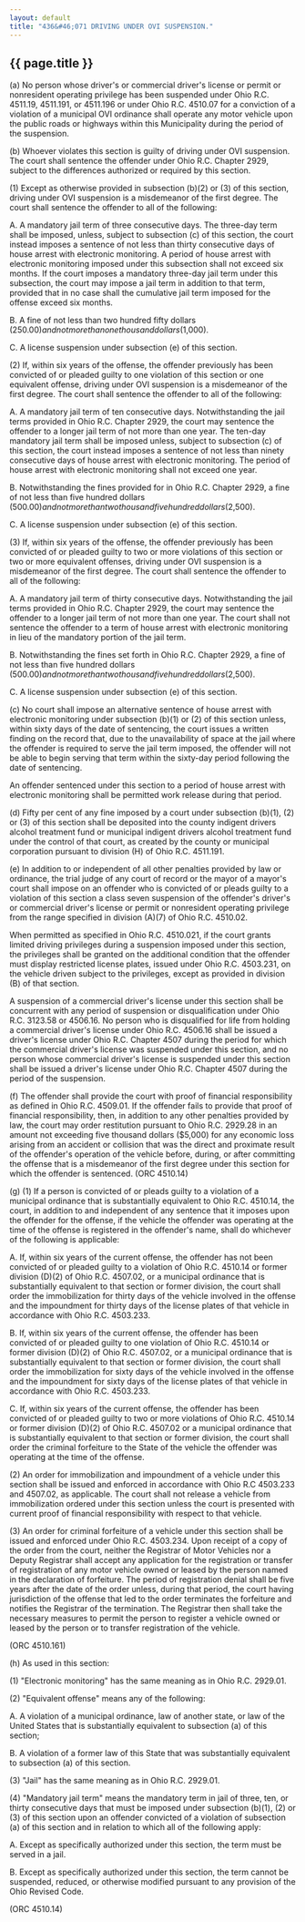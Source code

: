 ```yaml
---
layout: default
title: "436&#46;071 DRIVING UNDER OVI SUSPENSION."
---
```


{{ page.title }}
----------------

(a) No person whose driver's or commercial driver's license or permit or nonresident operating privilege has been suspended under Ohio R.C. 4511.19, 4511.191, or 4511.196 or under Ohio R.C. 4510.07 for a conviction of a violation of a municipal OVI ordinance shall operate any motor vehicle upon the public roads or highways within this Municipality during the period of the suspension.

(b) Whoever violates this section is guilty of driving under OVI suspension. The court shall sentence the offender under Ohio R.C. Chapter 2929, subject to the differences authorized or required by this section.

(1) Except as otherwise provided in subsection (b)(2) or (3) of this section, driving under OVI suspension is a misdemeanor of the first degree. The court shall sentence the offender to all of the following:

  A. A mandatory jail term of three consecutive days. The three-day term shall be imposed, unless, subject to subsection (c) of this section, the court instead imposes a sentence of not less than thirty consecutive days of house arrest with electronic monitoring. A period of house arrest with electronic monitoring imposed under this subsection shall not exceed six months. If the court imposes a mandatory three-day jail term under this subsection, the court may impose a jail term in addition to that term, provided that in no case shall the cumulative jail term imposed for the offense exceed six months.

  B. A fine of not less than two hundred fifty dollars ($250.00) and not more than one thousand dollars ($1,000).

  C. A license suspension under subsection (e) of this section.

(2) If, within six years of the offense, the offender previously has been convicted of or pleaded guilty to one violation of this section or one equivalent offense, driving under OVI suspension is a misdemeanor of the first degree. The court shall sentence the offender to all of the following:

  A. A mandatory jail term of ten consecutive days. Notwithstanding the jail terms provided in Ohio R.C. Chapter 2929, the court may sentence the offender to a longer jail term of not more than one year. The ten-day mandatory jail term shall be imposed unless, subject to subsection (c) of this section, the court instead imposes a sentence of not less than ninety consecutive days of house arrest with electronic monitoring. The period of house arrest with electronic monitoring shall not exceed one year.

  B. Notwithstanding the fines provided for in Ohio R.C. Chapter 2929, a fine of not less than five hundred dollars ($500.00) and not more than two thousand five hundred dollars ($2,500).

  C. A license suspension under subsection (e) of this section.

(3) If, within six years of the offense, the offender previously has been convicted of or pleaded guilty to two or more violations of this section or two or more equivalent offenses, driving under OVI suspension is a misdemeanor of the first degree. The court shall sentence the offender to all of the following:

  A. A mandatory jail term of thirty consecutive days. Notwithstanding the jail terms provided in Ohio R.C. Chapter 2929, the court may sentence the offender to a longer jail term of not more than one year. The court shall not sentence the offender to a term of house arrest with electronic monitoring in lieu of the mandatory portion of the jail term.

  B. Notwithstanding the fines set forth in Ohio R.C. Chapter 2929, a fine of not less than five hundred dollars ($500.00) and not more than two thousand five hundred dollars ($2,500).

  C. A license suspension under subsection (e) of this section.

(c) No court shall impose an alternative sentence of house arrest with electronic monitoring under subsection (b)(1) or (2) of this section unless, within sixty days of the date of sentencing, the court issues a written finding on the record that, due to the unavailability of space at the jail where the offender is required to serve the jail term imposed, the offender will not be able to begin serving that term within the sixty-day period following the date of sentencing.

An offender sentenced under this section to a period of house arrest with electronic monitoring shall be permitted work release during that period.

(d) Fifty per cent of any fine imposed by a court under subsection (b)(1), (2) or (3) of this section shall be deposited into the county indigent drivers alcohol treatment fund or municipal indigent drivers alcohol treatment fund under the control of that court, as created by the county or municipal corporation pursuant to division (H) of Ohio R.C. 4511.191.

(e) In addition to or independent of all other penalties provided by law or ordinance, the trial judge of any court of record or the mayor of a mayor's court shall impose on an offender who is convicted of or pleads guilty to a violation of this section a class seven suspension of the offender's driver's or commercial driver's license or permit or nonresident operating privilege from the range specified in division (A)(7) of Ohio R.C. 4510.02.

When permitted as specified in Ohio R.C. 4510.021, if the court grants limited driving privileges during a suspension imposed under this section, the privileges shall be granted on the additional condition that the offender must display restricted license plates, issued under Ohio R.C. 4503.231, on the vehicle driven subject to the privileges, except as provided in division (B) of that section.

A suspension of a commercial driver's license under this section shall be concurrent with any period of suspension or disqualification under Ohio R.C. 3123.58 or 4506.16. No person who is disqualified for life from holding a commercial driver's license under Ohio R.C. 4506.16 shall be issued a driver's license under Ohio R.C. Chapter 4507 during the period for which the commercial driver's license was suspended under this section, and no person whose commercial driver's license is suspended under this section shall be issued a driver's license under Ohio R.C. Chapter 4507 during the period of the suspension. 

(f) The offender shall provide the court with proof of financial responsibility as defined in Ohio R.C. 4509.01. If the offender fails to provide that proof of financial responsibility, then, in addition to any other penalties provided by law, the court may order restitution pursuant to Ohio R.C. 2929.28 in an amount not exceeding five thousand dollars ($5,000) for any economic loss arising from an accident or collision that was the direct and proximate result of the offender's operation of the vehicle before, during, or after committing the offense that is a misdemeanor of the first degree under this section for which the offender is sentenced. (ORC 4510.14)

(g) (1) If a person is convicted of or pleads guilty to a violation of a municipal ordinance that is substantially equivalent to Ohio R.C. 4510.14, the court, in addition to and independent of any sentence that it imposes upon the offender for the offense, if the vehicle the offender was operating at the time of the offense is registered in the offender's name, shall do whichever of the following is applicable:

  A. If, within six years of the current offense, the offender has not been convicted of or pleaded guilty to a violation of Ohio R.C. 4510.14 or former division (D)(2) of Ohio R.C. 4507.02, or a municipal ordinance that is substantially equivalent to that section or former division, the court shall order the immobilization for thirty days of the vehicle involved in the offense and the impoundment for thirty days of the license plates of that vehicle in accordance with Ohio R.C. 4503.233.

  B. If, within six years of the current offense, the offender has been convicted of or pleaded guilty to one violation of Ohio R.C. 4510.14 or former division (D)(2) of Ohio R.C. 4507.02, or a municipal ordinance that is substantially equivalent to that section or former division, the court shall order the immobilization for sixty days of the vehicle involved in the offense and the impoundment for sixty days of the license plates of that vehicle in accordance with Ohio R.C. 4503.233.

  C. If, within six years of the current offense, the offender has been convicted of or pleaded guilty to two or more violations of Ohio R.C. 4510.14 or former division (D)(2) of Ohio R.C. 4507.02 or a municipal ordinance that is substantially equivalent to that section or former division, the court shall order the criminal forfeiture to the State of the vehicle the offender was operating at the time of the offense.

(2) An order for immobilization and impoundment of a vehicle under this section shall be issued and enforced in accordance with Ohio R.C 4503.233 and 4507.02, as applicable. The court shall not release a vehicle from immobilization ordered under this section unless the court is presented with current proof of financial responsibility with respect to that vehicle.

(3) An order for criminal forfeiture of a vehicle under this section shall be issued and enforced under Ohio R.C. 4503.234. Upon receipt of a copy of the order from the court, neither the Registrar of Motor Vehicles nor a Deputy Registrar shall accept any application for the registration or transfer of registration of any motor vehicle owned or leased by the person named in the declaration of forfeiture. The period of registration denial shall be five years after the date of the order unless, during that period, the court having jurisdiction of the offense that led to the order terminates the forfeiture and notifies the Registrar of the termination. The Registrar then shall take the necessary measures to permit the person to register a vehicle owned or leased by the person or to transfer registration of the vehicle.

  (ORC 4510.161)

(h) As used in this section:

(1) "Electronic monitoring" has the same meaning as in Ohio R.C. 2929.01.

(2) "Equivalent offense" means any of the following:

  A. A violation of a municipal ordinance, law of another state, or law of the United States that is substantially equivalent to subsection (a) of this section;

  B. A violation of a former law of this State that was substantially equivalent to subsection (a) of this section.

(3) "Jail" has the same meaning as in Ohio R.C. 2929.01.

(4) "Mandatory jail term" means the mandatory term in jail of three, ten, or thirty consecutive days that must be imposed under subsection (b)(1), (2) or (3) of this section upon an offender convicted of a violation of subsection (a) of this section and in relation to which all of the following apply:

  A. Except as specifically authorized under this section, the term must be served in a jail.

  B. Except as specifically authorized under this section, the term cannot be suspended, reduced, or otherwise modified pursuant to any provision of the Ohio Revised Code.

   (ORC 4510.14)